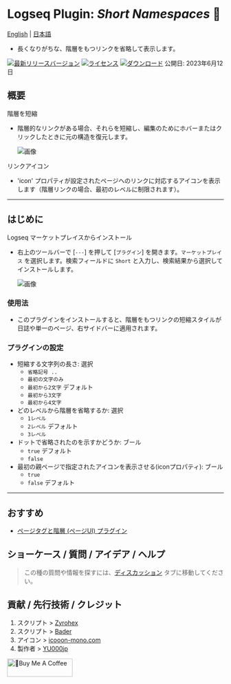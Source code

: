 # Logseq Plugin: *Short Namespaces* 🍰

[English](https://github.com/YU000jp/logseq-plugin-short-namespaces) | [日本語](https://github.com/YU000jp/logseq-plugin-short-namespaces/blob/main/readme.ja.md)

- 長くなりがちな、階層をもつリンクを省略して表示します。

[![最新リリースバージョン](https://img.shields.io/github/v/release/YU000jp/logseq-plugin-short-namespaces)](https://github.com/YU000jp/logseq-plugin-short-namespaces/releases)
[![ライセンス](https://img.shields.io/github/license/YU000jp/logseq-plugin-short-namespaces?color=blue)](https://github.com/YU000jp/logseq-plugin-short-namespaces/LICENSE)
[![ダウンロード](https://img.shields.io/github/downloads/YU000jp/logseq-plugin-short-namespaces/total.svg)](https://github.com/YU000jp/logseq-plugin-short-namespaces/releases)
公開日: 2023年6月12日

## 概要

階層を短縮
  - 階層的なリンクがある場合、それらを短縮し、編集のためにホバーまたはクリックしたときに元の構造を復元します。

    ![画像](https://github.com/YU000jp/logseq-plugin-short-namespaces/assets/111847207/f2a7aae1-fc7f-4857-9f7a-af1cdd0b2191)

リンクアイコン
  - 'icon' プロパティが設定されたページへのリンクに対応するアイコンを表示します（階層リンクの場合、最初のレベルに制限されます）。

---

## はじめに

Logseq マーケットプレイスからインストール
  - 右上のツールバーで [`---`] を押して [`プラグイン`] を開きます。`マーケットプレイス` を選択します。検索フィールドに `Short` と入力し、検索結果から選択してインストールします。

     ![画像](https://github.com/YU000jp/logseq-plugin-short-namespaces/assets/111847207/c2782452-9254-4cda-9604-5283de136da2)

### 使用法

- このプラグインをインストールすると、階層をもつリンクの短縮スタイルが日誌や単一のページ、右サイドバーに適用されます。

### プラグインの設定

- 短縮する文字列の長さ: 選択
  - `省略記号 ..`
  - `最初の文字のみ`
  - `最初から2文字` デフォルト
  - `最初から3文字`
  - `最初から4文字`
- どのレベルから階層を省略するか: 選択
  - `1レベル`
  - `2レベル` デフォルト
  - `3レベル`
- ドットで省略されたのを示すかどうか: ブール
  - `true` デフォルト
  - `false`
- 最初の親ページで指定されたアイコンを表示させる(iconプロパティ): ブール
  - `true`
  - `false` デフォルト

---

## おすすめ

- [ページタグと階層 (ページUI) プラグイン](https://github.com/YU000jp/logseq-plugin-page-tags-and-hierarchy)

## ショーケース / 質問 / アイデア / ヘルプ

> この種の質問や情報を探すには、[ディスカッション](https://github.com/YU000jp/logseq-plugin-short-namespaces/discussions) タブに移動してください。

## 貢献 / 先行技術 / クレジット

1. スクリプト > [Zyrohex](https://gist.github.com/Zyrohex/9782b737f8f7f7bca7b6cc7e7868d793)
1. スクリプト > [Bader](https://discord.com/channels/725182569297215569/896368413243494430/1116515366508711996)
1. アイコン > [icooon-mono.com](https://icooon-mono.com/12668-%e3%82%b1%e3%83%bc%e3%82%ad%e3%81%ae%e3%82%a2%e3%82%a4%e3%82%b33/)
1. 製作者 > [YU000jp](https://github.com/YU000jp)

<a href="https://www.buymeacoffee.com/yu000japan" target="_blank"><img src="https://cdn.buymeacoffee.com/buttons/v2/default-violet.png" alt="🍌Buy Me A Coffee" style="height: 42px;width: 152px" ></a>
